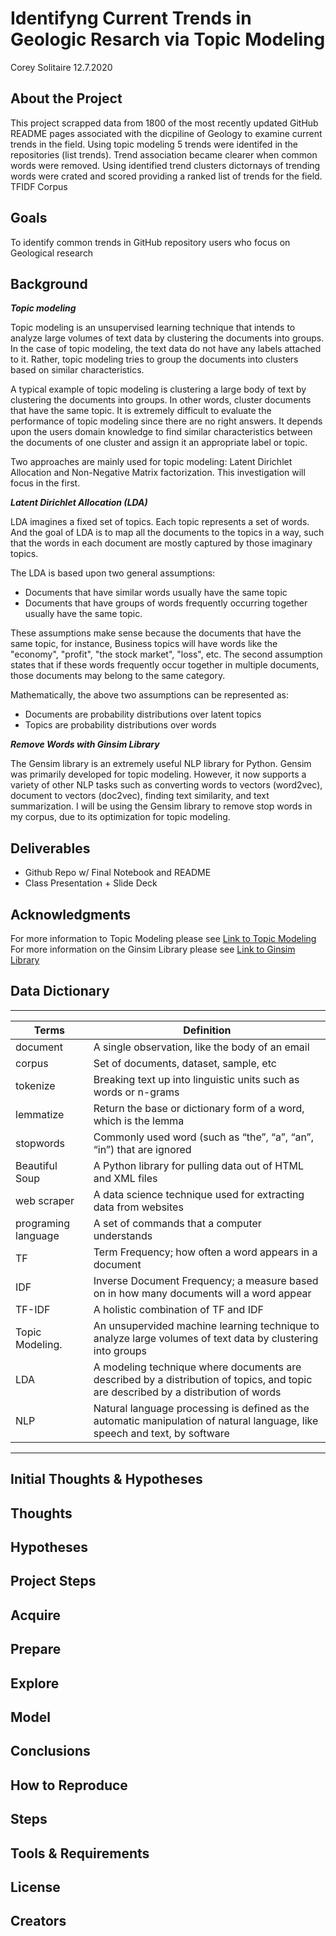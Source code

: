 # Identifyng Current Trends in Geologic Resarch via Topic Modeling
Corey Solitaire
12.7.2020

## About the Project
This project scrapped data from 1800 of the most recently updated GitHub README pages associated with the dicpiline of Geology to examine current trends in the field.  Using topic modeling 5 trends were identifed in the repositories (list trends).  Trend association became clearer when common words were removed.  Using identified trend clusters dictornays of trending words were crated and scored providing a ranked list of trends for the field.  TFIDF Corpus

## Goals
To identify common trends in GitHub repository users who focus on Geological research

## Background

***Topic modeling*** 

Topic modeling is an unsupervised learning technique that intends to analyze large volumes of text data by clustering the documents into groups. In the case of topic modeling, the text data do not have any labels attached to it. Rather, topic modeling tries to group the documents into clusters based on similar characteristics.

A typical example of topic modeling is clustering a large body of text by clustering the documents into groups. In other words, cluster documents that have the same topic. It is extremely difficult to evaluate the performance of topic modeling since there are no right answers. It depends upon the users domain knowledge to find similar characteristics between the documents of one cluster and assign it an appropriate label or topic.

Two approaches are mainly used for topic modeling: Latent Dirichlet Allocation and Non-Negative Matrix factorization. This investigation will focus in the first.

***Latent Dirichlet Allocation (LDA)***

LDA imagines a fixed set of topics. Each topic represents a set of words. And the goal of LDA is to map all the documents to the topics in a way, such that the words in each document are mostly captured by those imaginary topics.

The LDA is based upon two general assumptions:

- Documents that have similar words usually have the same topic
- Documents that have groups of words frequently occurring together usually have the same topic.

These assumptions make sense because the documents that have the same topic, for instance, Business topics will have words like the "economy", "profit", "the stock market", "loss", etc. The second assumption states that if these words frequently occur together in multiple documents, those documents may belong to the same category.

Mathematically, the above two assumptions can be represented as:

- Documents are probability distributions over latent topics
- Topics are probability distributions over words

***Remove Words with Ginsim Library***

The Gensim library is an extremely useful NLP library for Python. Gensim was primarily developed for topic modeling. However, it now supports a variety of other NLP tasks such as converting words to vectors (word2vec), document to vectors (doc2vec), finding text similarity, and text summarization. I will be using the Gensim library to remove stop words in my corpus, due to its optimization for topic modeling.      

## Deliverables
- Github Repo w/ Final Notebook and README
- Class Presentation + Slide Deck

## Acknowledgments
For more information to Topic Modeling please see [Link to Topic Modeling](https://stackabuse.com/python-for-nlp-topic-modeling/)    
For more information on the Ginsim Library please see [Link to Ginsim Library](https://stackabuse.com/python-for-nlp-working-with-the-gensim-library-part-1/)  

## Data Dictionary
  ---                  ---
| **Terms**           | **Definition**                                                                                                                     |
| ---                 | ---                                                                                                                                |
| document            | A single observation, like the body of an email                                                                                    |
| corpus              | Set of documents, dataset, sample, etc                                                                                             |
| tokenize            | Breaking text up into linguistic units such as words or n-grams                                                                    |
| lemmatize           | Return the base or dictionary form of a word, which is the lemma                                                                   |
| stopwords           | Commonly used word (such as “the”, “a”, “an”, “in”) that are ignored                                                               |
| Beautiful Soup      | A Python library for pulling data out of HTML and XML files                                                                        |
| web scraper         | A data science technique used for extracting data from websites                                                                    |
| programing language | A set of commands that a computer understands                                                                                      |
| TF                  | Term Frequency; how often a word appears in a document                                                                             |
| IDF                 | Inverse Document Frequency; a measure based on in how many documents will a word appear                                            |
| TF-IDF              | A holistic combination of TF and IDF                                                                                               |
| Topic Modeling.     | An unsupervided machine learning technique to analyze large volumes of text data by clustering into groups                         |
| LDA                 | A modeling technique where documents are described by a distribution of topics, and topic are described by a distribution of words |
| NLP                 | Natural language processing is defined as the automatic manipulation of natural language, like speech and text, by software        |
  ---                  ---  
  
## Initial Thoughts & Hypotheses
## Thoughts
## Hypotheses
## Project Steps
## Acquire
## Prepare
## Explore
## Model
## Conclusions
## How to Reproduce
## Steps
## Tools & Requirements
## License
## Creators
